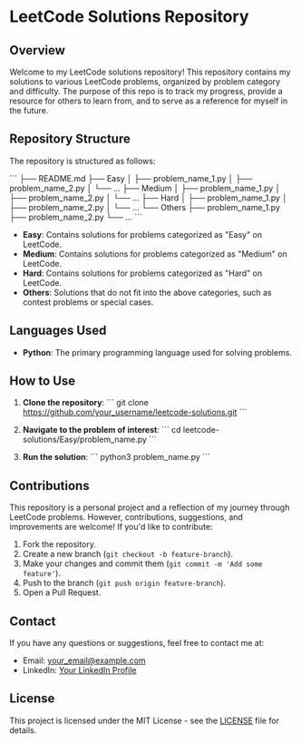 # LeetCode Solutions Repository

## Overview

Welcome to my LeetCode solutions repository! This repository contains my solutions to various LeetCode problems, organized by problem category and difficulty. The purpose of this repo is to track my progress, provide a resource for others to learn from, and to serve as a reference for myself in the future.

## Repository Structure

The repository is structured as follows:

\```
├── README.md
├── Easy
│   ├── problem_name_1.py
│   ├── problem_name_2.py
│   └── ...
├── Medium
│   ├── problem_name_1.py
│   ├── problem_name_2.py
│   └── ...
├── Hard
│   ├── problem_name_1.py
│   ├── problem_name_2.py
│   └── ...
└── Others
    ├── problem_name_1.py
    ├── problem_name_2.py
    └── ...
\```

- **Easy**: Contains solutions for problems categorized as "Easy" on LeetCode.
- **Medium**: Contains solutions for problems categorized as "Medium" on LeetCode.
- **Hard**: Contains solutions for problems categorized as "Hard" on LeetCode.
- **Others**: Solutions that do not fit into the above categories, such as contest problems or special cases.

## Languages Used

- **Python**: The primary programming language used for solving problems.

## How to Use

1. **Clone the repository**:
   \```
   git clone https://github.com/your_username/leetcode-solutions.git
   \```

2. **Navigate to the problem of interest**:
   \```
   cd leetcode-solutions/Easy/problem_name.py
   \```

3. **Run the solution**:
   \```
   python3 problem_name.py
   \```

## Contributions

This repository is a personal project and a reflection of my journey through LeetCode problems. However, contributions, suggestions, and improvements are welcome! If you'd like to contribute:

1. Fork the repository.
2. Create a new branch (`git checkout -b feature-branch`).
3. Make your changes and commit them (`git commit -m 'Add some feature'`).
4. Push to the branch (`git push origin feature-branch`).
5. Open a Pull Request.

## Contact

If you have any questions or suggestions, feel free to contact me at:

- Email: your_email@example.com
- LinkedIn: [Your LinkedIn Profile](https://www.linkedin.com/in/yourprofile)

## License

This project is licensed under the MIT License - see the [LICENSE](LICENSE) file for details.
